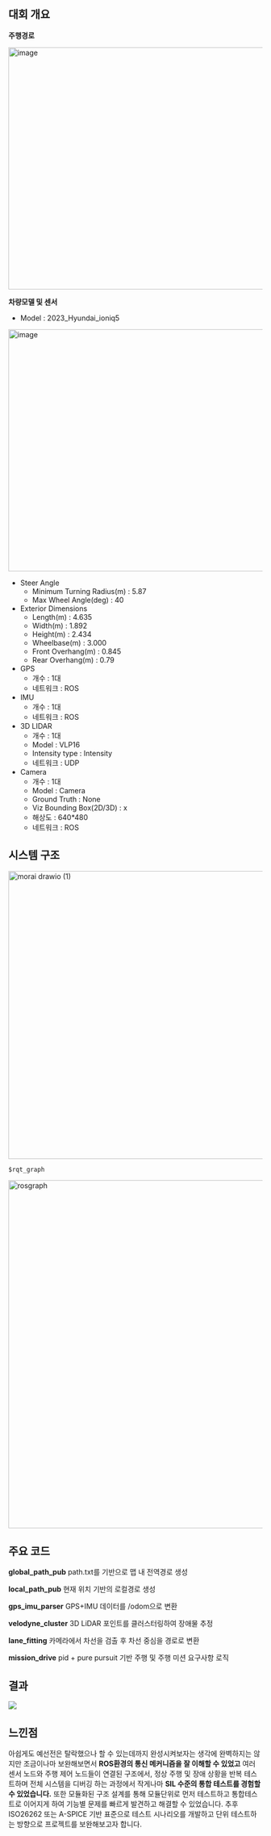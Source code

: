 ## 대회 개요
**주행경로**

<img width="640" height="480" alt="image" src="https://github.com/user-attachments/assets/b6b90f6d-a36d-4098-9637-afcc089d929d" />

**차량모델 및 센서**

- Model : 2023_Hyundai_ioniq5

<img width="640" height="480" alt="image" src="https://github.com/user-attachments/assets/2358bbea-1022-4106-bd51-3b716d7c6f66" />

- Steer Angle
  - Minimum Turning Radius(m) : 5.87
  - Max Wheel Angle(deg) : 40
- Exterior Dimensions
  - Length(m) : 4.635
  - Width(m) : 1.892
  - Height(m) : 2.434
  - Wheelbase(m) : 3.000
  - Front Overhang(m) : 0.845
  - Rear Overhang(m) : 0.79
- GPS
  - 개수 : 1대
  - 네트워크 : ROS
- IMU
  - 개수 : 1대
  - 네트워크 : ROS
- 3D LIDAR
  - 개수 : 1대
  - Model : VLP16
  - Intensity type : Intensity
  - 네트워크 : UDP
- Camera
  - 개수 : 1대
  - Model : Camera
  - Ground Truth : None
  - Viz Bounding Box(2D/3D) : x
  - 해상도 : 640*480
  - 네트워크 : ROS


## 시스템 구조

<img width="593" height="571" alt="morai drawio (1)" src="https://github.com/user-attachments/assets/b6035681-28b5-46ac-8753-a3197d430ab1" />


`$rqt_graph`

<img width="1300" height="690" alt="rosgraph" src="https://github.com/user-attachments/assets/dbdffc12-f6f3-4903-a2fd-4a4145ec25ee" />

## 주요 코드
**global_path_pub**
path.txt를 기반으로 맵 내 전역경로 생성

**local_path_pub**
현재 위치 기반의 로컬경로 생성

**gps_imu_parser**
GPS+IMU 데이터를 /odom으로 변환

**velodyne_cluster**
3D LiDAR 포인트를 클러스터링하여 장애물 추정

**lane_fitting**
카메라에서 차선을 검출 후 차선 중심을 경로로 변환

**mission_drive**
pid + pure pursuit 기반 주행 및 주행 미션 요구사항 로직

## 결과

<img src="https://github.com/rwambangho/2025-HL-FMA-MORAI/blob/main/morai%20drive.gif"> </img>

## 느낀점

아쉽게도 예선전은 탈락했으나 할 수 있는데까지 완성시켜보자는 생각에 완벽하지는 않지만 조금이나마 보완해보면서 **ROS환경의 통신 메커니즘을 잘 이해할 수 있었고** 여러 센서 노드와 주행 제어 노드들이 연결된 구조에서, 정상 주행 및 장애 상황을 반복 테스트하며 전체 시스템을 디버깅 하는 과정에서 작게나마 **SIL 수준의 통합 테스트를 경험할 수 있었습니다.** 또한 모듈화된 구조 설계를 통해 모듈단위로 먼저 테스트하고 통합테스트로 이어지게 하여 기능별 문제를 빠르게 발견하고 해결할 수 있었습니다. 추후 ISO26262 또는 A-SPICE 기반 표준으로 테스트 시나리오를 개발하고 단위 테스트하는 방향으로 프로젝트를 보완해보고자 합니다.


